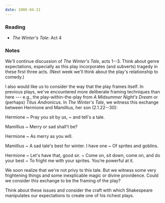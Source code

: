 ```yaml
---
date: 2006-04-21
---
```


### Reading

* <cite>The Winter's Tale</cite>: Act 4

### Notes

We'll continue discussion of <cite>The Winter's Tale</cite>, acts 1--3. Think about genre expectations, especially as this play incorporates (and subverts) tragedy in these first three acts. (Next week we'll think about the play's relationship to comedy.)

I also would like us to consider the way that the play frames itself. In previous plays, we've encountered more deliberate framing techniques than here --- e.g., the play-within-the-play from <cite>A Midsummer Night's Dream</cite> or (perhaps) <cite>Titus Andronicus</cite>. In <cite>The Winter's Tale</cite>, we witness this exchange between Hermione and Mamillius, her son (2.1.22--30):

Hermione
  ~ Pray you sit by us,
  ~ and tell's a tale.

Mamillius
  ~ Merry or sad shall't be?

Hermione
  ~ As merry as you will.

Mamillius
  ~ A sad tale's best for winter. I have one
  ~ Of sprites and goblins.

Hermione
  ~ Let's have that, good sir.
  ~ Come on, sit down, come on, and do your best
  ~ To fright me with your sprites. You’re powerful at it.

We soon realize that we're not privy to this tale. But we witness some very frightening things and some inexplicable magic or divine providence. Could we consider this exchange to be the framing of the play?

Think about these issues and consider the craft with which Shakespeare manipulates our expectations to create one of his richest plays.
